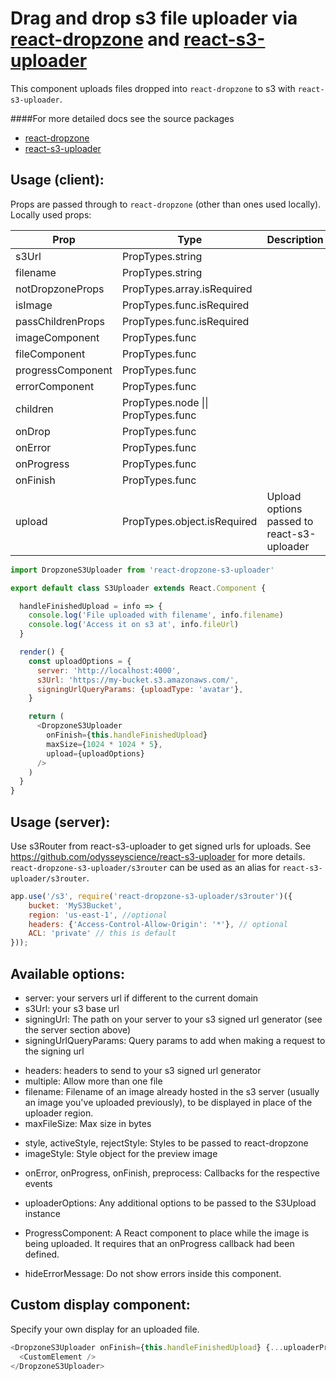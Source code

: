 # Drag and drop s3 file uploader via [react-dropzone](https://github.com/okonet/react-dropzone) and [react-s3-uploader](https://github.com/odysseyscience/react-s3-uploader)

This component uploads files dropped into `react-dropzone` to s3 with `react-s3-uploader`.

####For more detailed docs see the source packages
- [react-dropzone](https://github.com/okonet/react-dropzone)
- [react-s3-uploader](https://github.com/odysseyscience/react-s3-uploader)



Usage (client):
---------------

Props are passed through to `react-dropzone` (other than ones used locally).
Locally used props: 


| Prop | Type | Description |
| --- | --- | --- |
| s3Url | PropTypes.string |  | 
| filename | PropTypes.string |  | 
| notDropzoneProps | PropTypes.array.isRequired |  | 
| isImage | PropTypes.func.isRequired |  | 
| passChildrenProps | PropTypes.func.isRequired |  | 
| imageComponent | PropTypes.func |  | 
| fileComponent | PropTypes.func |  | 
| progressComponent | PropTypes.func |  | 
| errorComponent | PropTypes.func |  | 
| children | PropTypes.node \|\| PropTypes.func |  | 
| onDrop | PropTypes.func |  | 
| onError | PropTypes.func |  | 
| onProgress | PropTypes.func |  | 
| onFinish | PropTypes.func |  | 
| upload | PropTypes.object.isRequired | Upload options passed to react-s3-uploader | 


```javascript
import DropzoneS3Uploader from 'react-dropzone-s3-uploader'

export default class S3Uploader extends React.Component {

  handleFinishedUpload = info => {
    console.log('File uploaded with filename', info.filename)
    console.log('Access it on s3 at', info.fileUrl)
  }

  render() {
    const uploadOptions = {
      server: 'http://localhost:4000',
      s3Url: 'https://my-bucket.s3.amazonaws.com/',
      signingUrlQueryParams: {uploadType: 'avatar'},
    }

    return (
      <DropzoneS3Uploader 
        onFinish={this.handleFinishedUpload} 
        maxSize={1024 * 1024 * 5},
        upload={uploadOptions}
      />
    )
  }
}
```


Usage (server):
---------------

Use s3Router from react-s3-uploader to get signed urls for uploads.
See https://github.com/odysseyscience/react-s3-uploader for more details.
`react-dropzone-s3-uploader/s3router` can be used as an alias for `react-s3-uploader/s3router`.

```javascript
app.use('/s3', require('react-dropzone-s3-uploader/s3router')({
    bucket: 'MyS3Bucket',
    region: 'us-east-1', //optional
    headers: {'Access-Control-Allow-Origin': '*'}, // optional
    ACL: 'private' // this is default
}));
```


Available options:
------------------

<ul>
  <li> server: your servers url if different to the current domain</li>
  <li> s3Url: your s3 base url</li>
  <li> signingUrl: The path on your server to your s3 signed url generator (see the server section above)</li>
  <li> signingUrlQueryParams: Query params to add when making a request to the signing url</li>
</ul>
<ul>
  <li> headers: headers to send to your s3 signed url generator</li>
  <li> multiple: Allow more than one file</li>
  <li> filename: Filename of an image already hosted in the s3 server (usually an image you've uploaded previously), to be displayed in place of the uploader region.</li>
  <li> maxFileSize: Max size in bytes</li>
</ul>
<ul>
  <li> style, activeStyle, rejectStyle: Styles to be passed to react-dropzone</li>
  <li> imageStyle: Style object for the preview image</li>
</ul>
<ul>
  <li> onError, onProgress, onFinish, preprocess: Callbacks for the respective events</li>
</ul>
<ul>
  <li> uploaderOptions: Any additional options to be passed to the S3Upload instance</li>
</ul>
<ul>
  <li> ProgressComponent: A React component to place while the image is being uploaded. It requires that an onProgress callback had been defined.
</ul>
<ul>
  <li> hideErrorMessage: Do not show errors inside this component.
</ul>

Custom display component:
-------------------------
Specify your own display for an uploaded file.
```javascript
<DropzoneS3Uploader onFinish={this.handleFinishedUpload} {...uploaderProps}>
  <CustomElement />
</DropzoneS3Uploader>
```
